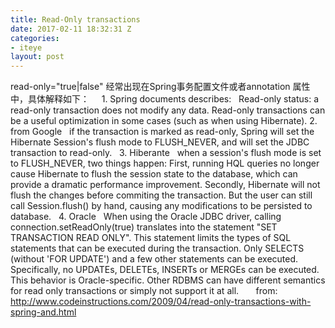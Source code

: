```yaml
---
title: Read-Only transactions
date: 2017-02-11 18:32:31 Z
categories:
- iteye
layout: post
---
```


read-only="true|false" 经常出现在Spring事务配置文件或者annotation 属性中，具体解释如下：     1. Spring documents describes:   Read-only status: a read-only transaction does not modify any data. Read-only transactions can be a useful optimization in some cases (such as when using Hibernate). 2. from Google   if the transaction is marked as read-only, Spring will set the Hibernate Session's flush mode to FLUSH_NEVER, and will set the JDBC transaction to read-only.   3. Hiberante   when a session's flush mode is set to FLUSH_NEVER, two things happen: First, running HQL queries no longer cause Hibernate to flush the session state to the database, which can provide a dramatic performance improvement. Secondly, Hibernate will not flush the changes before commiting the transaction. But the user can still call Session.flush() by hand, causing any modifications to be persisted to database.   4. Oracle   When using the Oracle JDBC driver, calling connection.setReadOnly(true) translates into the statement "SET TRANSACTION READ ONLY". This statement limits the types of SQL statements that can be executed during the transaction. Only SELECTS (without 'FOR UPDATE') and a few other statements can be executed. Specifically, no UPDATEs, DELETEs, INSERTs or MERGEs can be executed. This behavior is Oracle-specific. Other RDBMS can have different semantics for read only transactions or simply not support it at all.       from:  http://www.codeinstructions.com/2009/04/read-only-transactions-with-spring-and.html